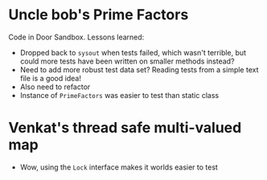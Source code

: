 # Uncle bob's Prime Factors #

Code in Door Sandbox. Lessons learned:
  * Dropped back to `sysout` when tests failed, which wasn't terrible, but could more tests have been written on smaller methods instead?
  * Need to add more robust test data set? Reading tests from a simple text file is a good idea!
  * Also need to refactor
  * Instance of `PrimeFactors` was easier to test than static class

# Venkat's thread safe multi-valued map #

  * Wow, using the `Lock` interface makes it worlds easier to test